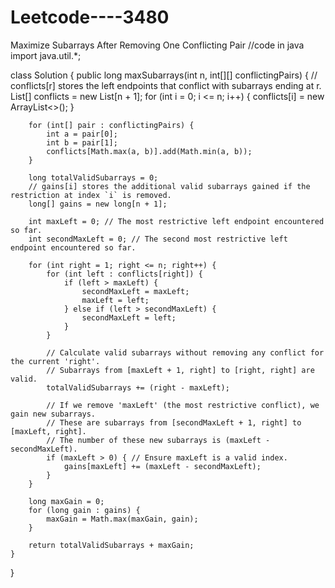# Leetcode----3480
Maximize Subarrays After Removing One Conflicting Pair
//code in java 
import java.util.*;

class Solution {
    public long maxSubarrays(int n, int[][] conflictingPairs) {
        // conflicts[r] stores the left endpoints that conflict with subarrays ending at r.
        List<Integer>[] conflicts = new List[n + 1];
        for (int i = 0; i <= n; i++) {
            conflicts[i] = new ArrayList<>();
        }

        for (int[] pair : conflictingPairs) {
            int a = pair[0];
            int b = pair[1];
            conflicts[Math.max(a, b)].add(Math.min(a, b));
        }

        long totalValidSubarrays = 0;
        // gains[i] stores the additional valid subarrays gained if the restriction at index `i` is removed.
        long[] gains = new long[n + 1];

        int maxLeft = 0; // The most restrictive left endpoint encountered so far.
        int secondMaxLeft = 0; // The second most restrictive left endpoint encountered so far.

        for (int right = 1; right <= n; right++) {
            for (int left : conflicts[right]) {
                if (left > maxLeft) {
                    secondMaxLeft = maxLeft;
                    maxLeft = left;
                } else if (left > secondMaxLeft) {
                    secondMaxLeft = left;
                }
            }

            // Calculate valid subarrays without removing any conflict for the current 'right'.
            // Subarrays from [maxLeft + 1, right] to [right, right] are valid.
            totalValidSubarrays += (right - maxLeft);

            // If we remove 'maxLeft' (the most restrictive conflict), we gain new subarrays.
            // These are subarrays from [secondMaxLeft + 1, right] to [maxLeft, right].
            // The number of these new subarrays is (maxLeft - secondMaxLeft).
            if (maxLeft > 0) { // Ensure maxLeft is a valid index.
                gains[maxLeft] += (maxLeft - secondMaxLeft);
            }
        }

        long maxGain = 0;
        for (long gain : gains) {
            maxGain = Math.max(maxGain, gain);
        }

        return totalValidSubarrays + maxGain;
    }
}
